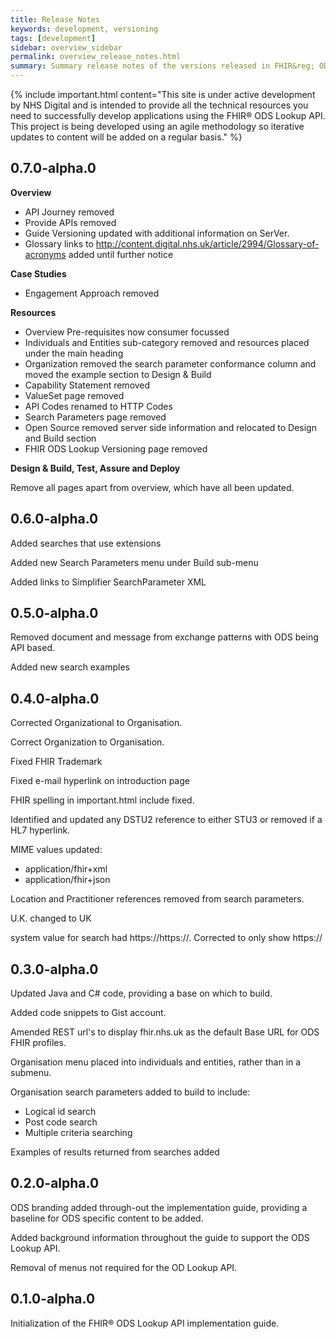 ```yaml
---
title: Release Notes
keywords: development, versioning
tags: [development]
sidebar: overview_sidebar
permalink: overview_release_notes.html
summary: Summary release notes of the versions released in FHIR&reg; ODS Lookup API Implementation Guide
---
```


{% include important.html content="This site is under active development by NHS Digital and is intended to provide all the technical resources you need to successfully develop applications using the FHIR&reg; ODS Lookup API. This project is being developed using an agile methodology so iterative updates to content will be added on a regular basis." %}

## 0.7.0-alpha.0 

**Overview**

- API Journey removed 
- Provide APIs removed
- Guide Versioning updated with additional information on SerVer.
- Glossary links to http://content.digital.nhs.uk/article/2994/Glossary-of-acronyms added until further notice

**Case Studies**

- Engagement Approach removed

**Resources**

- Overview Pre-requisites now consumer focussed
- Individuals and Entities sub-category removed and resources placed under the main heading
- Organization removed the search parameter conformance column and moved the example section to Design & Build
- Capability Statement removed
- ValueSet page removed
- API Codes renamed to HTTP Codes
- Search Parameters page removed
- Open Source removed server side information and relocated to Design and Build section
- FHIR ODS Lookup Versioning page removed

**Design & Build, Test, Assure and Deploy**

Remove all pages apart from overview, which have all been updated.

## 0.6.0-alpha.0 ##

Added searches that use extensions

Added new Search Parameters menu under Build sub-menu

Added links to Simplifier SearchParameter XML


## 0.5.0-alpha.0 ##

Removed document and message from exchange patterns with ODS being API based.

Added new search examples


## 0.4.0-alpha.0 ##

Corrected Organizational to Organisation.

Correct Organization to Organisation.

Fixed FHIR Trademark

Fixed e-mail hyperlink on introduction page

FHIR spelling in important.html include fixed.

Identified and updated any DSTU2 reference to either STU3 or removed if a HL7 hyperlink.

MIME values updated:

- application/fhir+xml
- application/fhir+json

Location and Practitioner references removed from search parameters.

U.K. changed to UK

system value for search had https://https://. Corrected to only show https://

## 0.3.0-alpha.0 ##

Updated Java and C# code, providing a base on which to build.

Added code snippets to Gist account.

Amended REST url's to display fhir.nhs.uk as the default Base URL for ODS FHIR profiles.

Organisation menu placed into individuals and entities, rather than in a submenu.

Organisation search parameters added to build to include:

- Logical id search
- Post code search
- Multiple criteria searching

Examples of results returned from searches added

## 0.2.0-alpha.0 ##

ODS branding added through-out the implementation guide, providing a baseline for ODS specific content to be added.

Added background information throughout the guide to support the ODS Lookup API.

Removal of menus not required for the OD Lookup API.

## 0.1.0-alpha.0 ##

Initialization of the FHIR&reg; ODS Lookup API implementation guide.